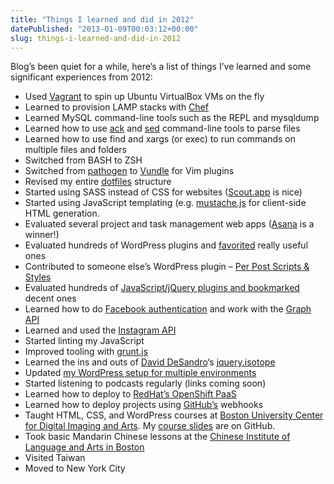 ```yaml
---
title: "Things I learned and did in 2012"
datePublished: "2013-01-09T00:03:12+00:00"
slug: things-i-learned-and-did-in-2012
---
```



<p>Blog&#8217;s been quiet for a while, here&#8217;s a list of things I&#8217;ve learned and some significant experiences from 2012:</p>
<ul>
<li>Used <a href="http://vagrantup.com/">Vagrant</a> to spin up Ubuntu VirtualBox VMs on the fly</li>
<li>Learned to provision LAMP stacks with <a href="http://www.opscode.com/chef/">Chef</a></li>
<li>Learned MySQL command-line tools such as the REPL and mysqldump</li>
<li>Learned how to use <a href="http://betterthangrep.com/">ack</a> and <a href="http://linux.die.net/man/1/sed">sed</a> command-line tools to parse files</li>
<li>Learned how to use find and xargs (or exec) to run commands on multiple files and folders</li>
<li>Switched from BASH to ZSH</li>
<li>Switched from <a href="https://github.com/tpope/vim-pathogen">pathogen</a> to <a href="https://github.com/gmarik/vundle">Vundle</a> for Vim plugins</li>
<li>Revised my entire <a href="https://github.com/davidosomething/dotfiles">dotfiles</a> structure</li>
<li>Started using SASS instead of CSS for websites (<a href="http://mhs.github.com/scout-app/">Scout.app</a> is nice)</li>
<li>Started using JavaScript templating (e.g. <a href="https://github.com/janl/mustache.js/">mustache.js</a> for client-side HTML generation.</li>
<li>Evaluated several project and task management web apps (<a href="http://www.asana.com/">Asana</a> is a winner!)</li>
<li>Evaluated hundreds of WordPress plugins and <a href="http://profiles.wordpress.org/davidosomething" title="favorite WordPress plugins">favorited</a> really useful ones</li>
<li>Contributed to someone else&#8217;s WordPress plugin &#8211; <a href="http://wordpress.org/extend/plugins/per-post-scripts-and-styles/">Per Post Scripts &amp; Styles</a></li>
<li>Evaluated hundreds of <a href="http://delicious.com/davidosomething/">JavaScript/jQuery plugins and bookmarked</a> decent ones</li>
<li>Learned how to do <a href="https://developers.facebook.com/docs/reference/login/">Facebook authentication</a> and work with the <a href="https://developers.facebook.com/docs/reference/api/">Graph API</a></li>
<li>Learned and used the <a href="http://instagram.com/developer/">Instagram API</a></li>
<li>Started linting my JavaScript</li>
<li>Improved tooling with <a href="http://gruntjs.com/">grunt.js</a></li>
<li>Learned the ins and outs of <a href="http://desandro.com/">David DeSandro</a>&#8216;s <a href="http://isotope.metafizzy.co/">jquery.isotope</a></li>
<li>Updated <a href="https://github.com/davidosomething/dkowpconfig">my WordPress setup for multiple environments</a></li>
<li>Started listening to podcasts regularly (links coming soon)</li>
<li>Learned how to deploy to <a href="https://openshift.redhat.com/app/">RedHat&#8217;s OpenShift PaaS</a></li>
<li>Learned how to deploy projects using <a href="http://www.github.com">GitHub&#8217;s</a> webhooks</li>
<li>Taught HTML, CSS, and WordPress courses at <a href="http://www.cdiabu.com/">Boston University Center for Digital Imaging and Arts</a>. My <a href="https://github.com/davidosomething/slides">course slides</a> are on GitHub.</li>
<li>Took basic Mandarin Chinese lessons at the <a href="http://www.bostonchineseinstitute.com">Chinese Institute of Language and Arts in Boston</a></li>
<li>Visited Taiwan</li>
<li>Moved to New York City</li>
</ul>

